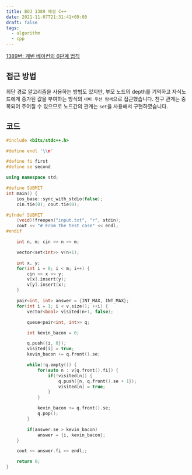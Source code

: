 ```yaml
---
title: BOJ 1389 해설 C++
date: 2021-11-07T21:31:41+09:00
draft: false
tags:
  - algorithm
  - cpp
---
```

<!--more-->
[1389번: 케빈 베이컨의 6단계 법칙](https://www.acmicpc.net/problem/1389)

## 접근 방법

최단 경로 알고리즘을 사용하는 방법도 있지만, 부모 노드의 depth를 기억하고 자식노드에게 증가된 값을 부여하는 방식의 `너비 우선 탐색`으로 접근했습니다. 친구 관계는 중복되어 주어질 수 있으므로 노드간의 관계는 `set`을 사용해서 구현하였습니다.

## 코드

```cpp
#include <bits/stdc++.h>

#define endl '\\n'

#define fi first
#define se second

using namespace std;

#define SUBMIT
int main() {
    ios_base::sync_with_stdio(false);
    cin.tie(0); cout.tie(0);

#ifndef SUBMIT
    (void)!freopen("input.txt", "r", stdin);
    cout << "# From the test case" << endl;
#endif

    int n, m; cin >> n >> m;

    vector<set<int>> v(n+1);

    int x, y;
    for(int i = 0; i < m; i++) {
        cin >> x >> y;
        v[x].insert(y);
        v[y].insert(x);
    }

    pair<int, int> answer = {INT_MAX, INT_MAX};
    for(int i = 1; i < v.size(); ++i) {
        vector<bool> visited(n+1, false);

        queue<pair<int, int>> q;

        int kevin_bacon = 0;

        q.push({i, 0});
        visited[i] = true;
        kevin_bacon += q.front().se;

        while(!q.empty()) {
            for(auto n : v[q.front().fi]) {
                if(!visited[n]) {
                    q.push({n, q.front().se + 1});
                    visited[n] = true;
                }
            }

            kevin_bacon += q.front().se;
            q.pop();
        }

        if(answer.se > kevin_bacon)
            answer = {i, kevin_bacon};
    }

    cout << answer.fi << endl;;

    return 0;
}
```
